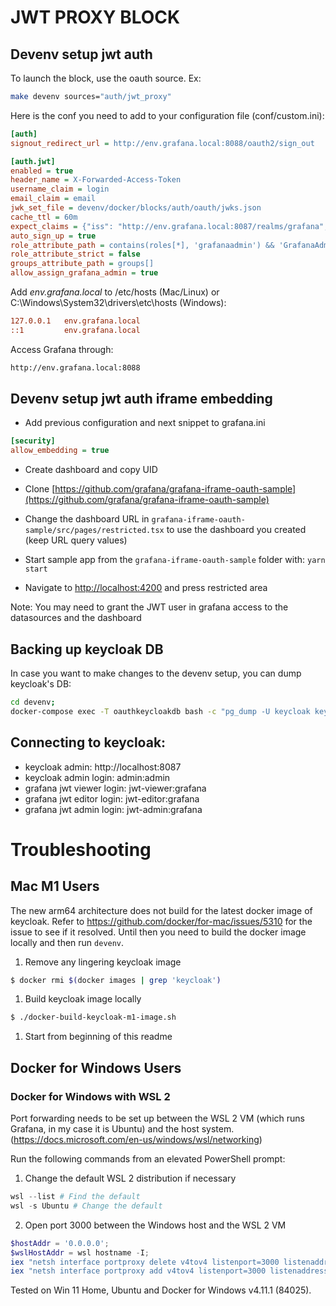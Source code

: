 # JWT PROXY BLOCK
## Devenv setup jwt auth

To launch the block, use the oauth source. Ex:

```bash
make devenv sources="auth/jwt_proxy"
```

Here is the conf you need to add to your configuration file (conf/custom.ini):

```ini
[auth]
signout_redirect_url = http://env.grafana.local:8088/oauth2/sign_out

[auth.jwt]
enabled = true
header_name = X-Forwarded-Access-Token
username_claim = login
email_claim = email
jwk_set_file = devenv/docker/blocks/auth/oauth/jwks.json
cache_ttl = 60m
expect_claims = {"iss": "http://env.grafana.local:8087/realms/grafana", "azp": "grafana-oauth"}
auto_sign_up = true
role_attribute_path = contains(roles[*], 'grafanaadmin') && 'GrafanaAdmin' || contains(roles[*], 'admin') && 'Admin' || contains(roles[*], 'editor') && 'Editor' || 'Viewer'
role_attribute_strict = false
groups_attribute_path = groups[]
allow_assign_grafana_admin = true
```

Add *env.grafana.local* to /etc/hosts (Mac/Linux) or C:\Windows\System32\drivers\etc\hosts (Windows):
```ini
127.0.0.1   env.grafana.local
::1         env.grafana.local
```

Access Grafana through: 

```sh
http://env.grafana.local:8088
```

## Devenv setup jwt auth iframe embedding

- Add previous configuration and next snippet to grafana.ini

```ini
[security]
allow_embedding = true
```

- Create dashboard and copy UID

- Clone [https://github.com/grafana/grafana-iframe-oauth-sample](https://github.com/grafana/grafana-iframe-oauth-sample)

- Change the dashboard URL in `grafana-iframe-oauth-sample/src/pages/restricted.tsx` to use the dashboard you created (keep URL query values)

- Start sample app from the `grafana-iframe-oauth-sample` folder with: `yarn start`

- Navigate to [http://localhost:4200](http://localhost:4200) and press restricted area

Note: You may need to grant the JWT user in grafana access to the datasources and the dashboard

## Backing up keycloak DB

In case you want to make changes to the devenv setup, you can dump keycloak's DB:

```bash
cd devenv;
docker-compose exec -T oauthkeycloakdb bash -c "pg_dump -U keycloak keycloak" > docker/blocks/auth/jwt_proxy/cloak.sql
```

## Connecting to keycloak:

- keycloak admin:                     http://localhost:8087
- keycloak admin login:               admin:admin
- grafana jwt viewer login:          jwt-viewer:grafana
- grafana jwt editor login:          jwt-editor:grafana
- grafana jwt admin login:           jwt-admin:grafana

# Troubleshooting

## Mac M1 Users

The new arm64 architecture does not build for the latest docker image of keycloak. Refer to https://github.com/docker/for-mac/issues/5310 for the issue to see if it resolved.
Until then you need to build the docker image locally and then run `devenv`.

1. Remove any lingering keycloak image
```sh
$ docker rmi $(docker images | grep 'keycloak')
```
1. Build keycloak image locally
```sh
$ ./docker-build-keycloak-m1-image.sh
```
1. Start from beginning of this readme

## Docker for Windows Users

### Docker for Windows with WSL 2

Port forwarding needs to be set up between the WSL 2 VM (which runs Grafana, in my case it is Ubuntu) and the host system. (https://docs.microsoft.com/en-us/windows/wsl/networking)

Run the following commands from an elevated PowerShell prompt:
1. Change the default WSL 2 distribution if necessary
```powershell
wsl --list # Find the default
wsl -s Ubuntu # Change the default
```
2. Open port 3000 between the Windows host and the WSL 2 VM
```powershell
$hostAddr = '0.0.0.0';
$wslHostAddr = wsl hostname -I;
iex "netsh interface portproxy delete v4tov4 listenport=3000 listenaddress=$hostAddr"
iex "netsh interface portproxy add v4tov4 listenport=3000 listenaddress=$hostAddr connectport=3000 connectaddress=$wslHostAddr"
```

Tested on Win 11 Home, Ubuntu and Docker for Windows v4.11.1 (84025).
